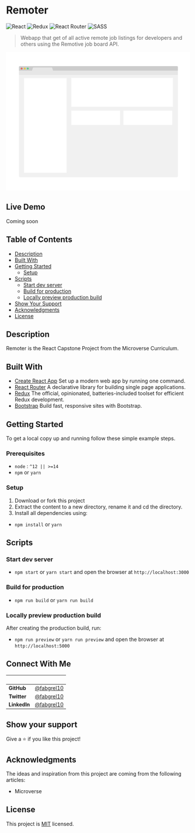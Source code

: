 # Remoter

![React](https://img.shields.io/badge/-React-61DAFB?logo=react&logoColor=white&style=for-the-badge)
![Redux](https://img.shields.io/badge/redux-%23593d88.svg?style=for-the-badge&logo=redux&logoColor=white)
![React Router](https://img.shields.io/badge/React_Router-CA4245?style=for-the-badge&logo=react-router&logoColor=white)
![SASS](https://img.shields.io/badge/SASS-hotpink.svg?style=for-the-badge&logo=SASS&logoColor=white)

> Webapp that get of all active remote job listings for developers and others using the Remotive job board API.

![screenshot](./src/assets/images/app_screenshot.png)

## Live Demo

Coming soon

## Table of Contents

- [Description](#description)
- [Built With](#built-with)
- [Getting Started](#getting-started)
  - [Setup](#setup)
- [Scripts](#scripts)
  - [Start dev server](#start-dev-server)
  - [Build for production](#Build-for-production)
  - [Locally preview production build](#Locally-preview-production-build)
- [Show Your Support](#how-your-support)
- [Acknowledgments](#acknowledgments)
- [License](#license)

## Description

Remoter is the React Capstone Project from the Microverse Curriculum.

## Built With

- [Create React App](https://create-react-app.dev/) Set up a modern web app by running one command.
- [React Router](https://reactrouter.com/) A declarative library for building single page applications.
- [Redux](https://redux-toolkit.js.org/) The official, opinionated, batteries-included toolset for efficient Redux development.
- [Bootstrap](https://getbootstrap.com/) Build fast, responsive sites with Bootstrap.

## Getting Started

To get a local copy up and running follow these simple example steps.

### Prerequisites

- `node` : `^12 || >=14`
- `npm` or `yarn`

### Setup

1. Download or fork this project
2. Extract the content to a new directory, rename it and cd the directory.
3. Install all dependencies using:

- `npm install` or `yarn`

## Scripts

### Start dev server

- `npm start` or `yarn start` and open the browser at `http://localhost:3000`

### Build for production

- `npm run build` or `yarn run build`

### Locally preview production build

After creating the production build, run:

- `npm run preview` or `yarn run preview` and open the browser at `http://localhost:5000`

## Connect With Me

<!-- 👤 **Fabricio** -->

&nbsp; | &nbsp; |
 --- | --- |
 **GitHub**  | [@fabgrel10](https://github.com/fabgrel10)
 **Twitter** | [@fabgrel10](https://twitter.com/fabgrel10)
 **LinkedIn** | [@fabgrel10](https://www.linkedin.com/in/fabgrel10/)

## Show your support

Give a ⭐️ if you like this project!

## Acknowledgments

The ideas and inspiration from this project are coming from the following articles:

- Microverse

## License

This project is [MIT](./MIT.md) licensed.
